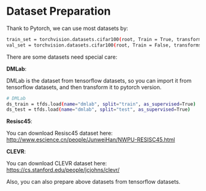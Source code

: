 # Dataset Preparation



Thank to Pytorch, we can use most datasets by:

```bash 
train_set = torchvision.datasets.cifar100(root, Train = True, transforms = transforms)
val_set = torchvision.datasets.cifar100(root, Train = False, transforms = transforms_test)

```



There are some datasets need special care:

**DMLab**:

DMLab is the dataset from tensorflow datasets, so you can import it from tensorflow datasets, and then transform it to pytorch version. 

```bash 
# DMLab 
ds_train = tfds.load(name="dmlab", split="train", as_supervised=True)
ds_test = tfds.load(name="dmlab", split="test", as_supervised=True)

```



**Resisc45**:

You can download Resisc45 dataset here: http://www.escience.cn/people/JunweiHan/NWPU-RESISC45.html



**CLEVR**:

You can download CLEVR dataset here: https://cs.stanford.edu/people/jcjohns/clevr/



Also, you can also prepare above datasets from tensorflow datasets.
